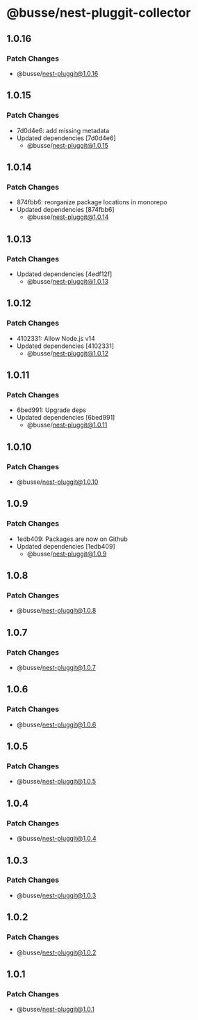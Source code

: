 # @busse/nest-pluggit-collector

## 1.0.16

### Patch Changes

- @busse/nest-pluggit@1.0.16

## 1.0.15

### Patch Changes

- 7d0d4e6: add missing metadata
- Updated dependencies [7d0d4e6]
  - @busse/nest-pluggit@1.0.15

## 1.0.14

### Patch Changes

- 874fbb6: reorganize package locations in monorepo
- Updated dependencies [874fbb6]
  - @busse/nest-pluggit@1.0.14

## 1.0.13

### Patch Changes

- Updated dependencies [4edf12f]
  - @busse/nest-pluggit@1.0.13

## 1.0.12

### Patch Changes

- 4102331: Allow Node.js v14
- Updated dependencies [4102331]
  - @busse/nest-pluggit@1.0.12

## 1.0.11

### Patch Changes

- 6bed991: Upgrade deps
- Updated dependencies [6bed991]
  - @busse/nest-pluggit@1.0.11

## 1.0.10

### Patch Changes

- @busse/nest-pluggit@1.0.10

## 1.0.9

### Patch Changes

- 1edb409: Packages are now on Github
- Updated dependencies [1edb409]
  - @busse/nest-pluggit@1.0.9

## 1.0.8

### Patch Changes

- @busse/nest-pluggit@1.0.8

## 1.0.7

### Patch Changes

- @busse/nest-pluggit@1.0.7

## 1.0.6

### Patch Changes

- @busse/nest-pluggit@1.0.6

## 1.0.5

### Patch Changes

- @busse/nest-pluggit@1.0.5

## 1.0.4

### Patch Changes

- @busse/nest-pluggit@1.0.4

## 1.0.3

### Patch Changes

- @busse/nest-pluggit@1.0.3

## 1.0.2

### Patch Changes

- @busse/nest-pluggit@1.0.2

## 1.0.1

### Patch Changes

- @busse/nest-pluggit@1.0.1
